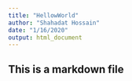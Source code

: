 ```yaml
---
title: "HellowWorld"
author: "Shahadat Hossain"
date: "1/16/2020"
output: html_document
---
```



## This is a markdown file